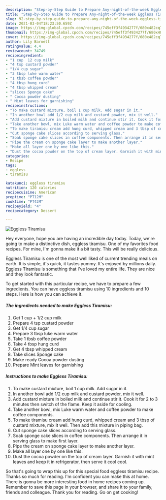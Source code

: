 ```yaml
---
description: "Step-by-Step Guide to Prepare Any-night-of-the-week Eggless Tiramisu"
title: "Step-by-Step Guide to Prepare Any-night-of-the-week Eggless Tiramisu"
slug: 92-step-by-step-guide-to-prepare-any-night-of-the-week-eggless-tiramisu
date: 2021-03-04T18:23:50.659Z
image: https://img-global.cpcdn.com/recipes/745eff3f4934277f/680x482cq70/eggless-tiramisu-recipe-main-photo.jpg
thumbnail: https://img-global.cpcdn.com/recipes/745eff3f4934277f/680x482cq70/eggless-tiramisu-recipe-main-photo.jpg
cover: https://img-global.cpcdn.com/recipes/745eff3f4934277f/680x482cq70/eggless-tiramisu-recipe-main-photo.jpg
author: Lily Barnett
ratingvalue: 4.4
reviewcount: 34749
recipeingredient:
- "1 cup  12 cup milk"
- "4 tsp custard powder"
- "1/4 cup sugar"
- "3 tbsp luke warm water"
- "1 tbsb coffee powder"
- "4 tbsp hung curd"
- "4 tbsp whipped cream"
- "slices Sponge cake"
- " Cocoa powder dusting"
- " Mint leaves for garnishing"
recipeinstructions:
- "To make custard mixture, boil 1 cup milk. Add sugar in it."
- "In another bowl add 1/2 cup milk and custard powder, mix it well."
- "Add custard mixture in boiled milk and continue stir it. Cook it for 2 to 3 minutes then switch of the flame. Keep it aside for cooling."
- "Take another bowl, mix Luke warm water and coffee powder to make coffee components."
- "To make tiramisu cream add hung curd, whipped cream and 3 tbsp of custard mixture, mix it well. Then add this mixture in piping bag."
- "Cut sponge cake slices according to serving glass."
- "Soak sponge cake slices in coffee components. Then arrange it in serving glass to make first layer."
- "Pipe the cream on sponge cake layer to make another layer."
- "Make all layer one by one like this."
- "Dust the cocoa powder on the top of cream layer. Garnish it with mint leaves and keep it in refrigerator, then serve it cool cool."
categories:
- Recipe
tags:
- eggless
- tiramisu

katakunci: eggless tiramisu 
nutrition: 120 calories
recipecuisine: American
preptime: "PT12M"
cooktime: "PT42M"
recipeyield: "4"
recipecategory: Dessert

---
```



![Eggless Tiramisu](https://img-global.cpcdn.com/recipes/745eff3f4934277f/680x482cq70/eggless-tiramisu-recipe-main-photo.jpg)

Hey everyone, hope you are having an incredible day today. Today, we're going to make a distinctive dish, eggless tiramisu. One of my favorites food recipes. For mine, I'm gonna make it a bit tasty. This will be really delicious.

Eggless Tiramisu is one of the most well liked of current trending meals on earth. It is simple, it's quick, it tastes yummy. It's enjoyed by millions daily. Eggless Tiramisu is something that I've loved my entire life. They are nice and they look fantastic.




To get started with this particular recipe, we have to prepare a few ingredients. You can have eggless tiramisu using 10 ingredients and 10 steps. Here is how you can achieve it.

<!--inarticleads1-->

##### The ingredients needed to make Eggless Tiramisu:

1. Get 1 cup + 1/2 cup milk
1. Prepare 4 tsp custard powder
1. Get 1/4 cup sugar
1. Prepare 3 tbsp luke warm water
1. Take 1 tbsb coffee powder
1. Take 4 tbsp hung curd
1. Get 4 tbsp whipped cream
1. Take slices Sponge cake
1. Make ready  Cocoa powder dusting
1. Prepare  Mint leaves for garnishing




<!--inarticleads2-->

##### Instructions to make Eggless Tiramisu:

1. To make custard mixture, boil 1 cup milk. Add sugar in it.
1. In another bowl add 1/2 cup milk and custard powder, mix it well.
1. Add custard mixture in boiled milk and continue stir it. Cook it for 2 to 3 minutes then switch of the flame. Keep it aside for cooling.
1. Take another bowl, mix Luke warm water and coffee powder to make coffee components.
1. To make tiramisu cream add hung curd, whipped cream and 3 tbsp of custard mixture, mix it well. Then add this mixture in piping bag.
1. Cut sponge cake slices according to serving glass.
1. Soak sponge cake slices in coffee components. Then arrange it in serving glass to make first layer.
1. Pipe the cream on sponge cake layer to make another layer.
1. Make all layer one by one like this.
1. Dust the cocoa powder on the top of cream layer. Garnish it with mint leaves and keep it in refrigerator, then serve it cool cool.




So that's going to wrap this up for this special food eggless tiramisu recipe. Thanks so much for reading. I'm confident you can make this at home. There is gonna be more interesting food in home recipes coming up. Remember to save this page in your browser, and share it to your family, friends and colleague. Thank you for reading. Go on get cooking!
